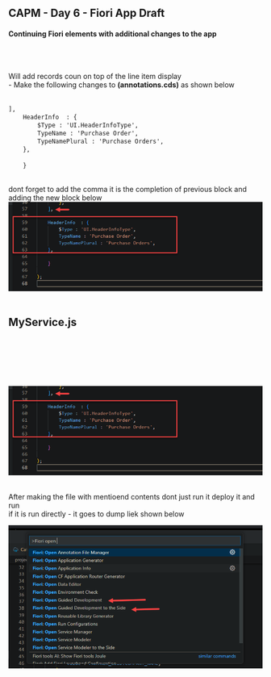 ## CAPM - Day 6 - Fiori App Draft

#### Continuing Fiori elements with additional changes to the app 

</br>
</br>

Will add records coun on top of the line item display 
</br> - Make the following changes to <b>(annotations.cds)</b> as shown below 
</br>
</br>

``` cds 
],
    HeaderInfo  : {
        $Type : 'UI.HeaderInfoType',
        TypeName : 'Purchase Order',
        TypeNamePlural : 'Purchase Orders',
    },

    }

``` 

</br>
dont forget to add the comma it is the completion of previous block and adding the new block below
</br>
<img src="./files/capmd6-1.png" >
</br>
</br>

## MyService.js 
</br>
</br>

```js



```
</br>
<img src="./files/capmd6-1.png" >
</br>
</br>

After making the file with mentioend contents dont just run it deploy it and run
</br> if it is run directly - it goes to dump liek shown below 
</br>

<img src="./files/capmd6-2.png" >
</br>
</br>


</br>


```cds

```

</br>
</br>
</br>
</br>
</br>
</br>
</br>
</br>
</br>
</br>
</br>
</br>
</br>
</br>
</br>
</br>
</br>
</br>
</br>
</br>
</br>
</br>
</br>
</br>
</br>
</br>
</br>
</br>
</br>
</br>
</br>
</br>
